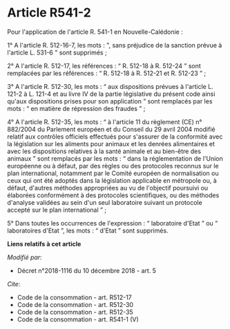 # Article R541-2

Pour l'application de l'article R. 541-1 en Nouvelle-Calédonie :

1° A l'article R. 512-16-7, les mots : ", sans préjudice de la sanction prévue à l'article L. 531-6 " sont supprimés ;

2° A l'article R. 512-17, les références : “ R. 512-18 à R. 512-24 ” sont remplacées par les références : “ R. 512-18 à R.
512-21 et R. 512-23 ” ;

3° A l'article R. 512-30, les mots : “ aux dispositions prévues à l'article L. 121-2 à L. 121-4 et au livre IV de la partie
législative du présent code ainsi qu'aux dispositions prises pour son application ” sont remplacés par les mots : “ en
matière de répression des fraudes ” ;

4° A l'article R. 512-35, les mots : “ à l'article 11 du règlement (CE) n° 882/2004 du Parlement européen et du Conseil du 29
avril 2004 modifié relatif aux contrôles officiels effectués pour s'assurer de la conformité avec la législation sur les
aliments pour animaux et les denrées alimentaires et avec les dispositions relatives à la santé animale et au bien-être des
animaux ” sont remplacés par les mots : “ dans la réglementation de l'Union européenne ou à défaut, par des règles ou des
protocoles reconnus sur le plan international, notamment par le Comité européen de normalisation ou ceux qui ont été adoptés
dans la législation applicable en métropole ou, à défaut, d'autres méthodes appropriées au vu de l'objectif poursuivi ou
élaborées conformément à des protocoles scientifiques, ou des méthodes d'analyse validées au sein d'un seul laboratoire
suivant un protocole accepté sur le plan international ” ;

5° Dans toutes les occurrences de l'expression : “ laboratoire d'Etat ” ou “ laboratoires d'Etat ”, les mots : “ d'Etat ”
sont supprimés.

**Liens relatifs à cet article**

_Modifié par_:

  - Décret n°2018-1116 du 10 décembre 2018 - art. 5

_Cite_:

  - Code de la consommation - art. R512-17
  - Code de la consommation - art. R512-30
  - Code de la consommation - art. R512-35
  - Code de la consommation - art. R541-1 (V)
